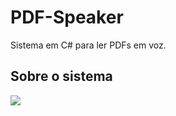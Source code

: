 # PDF-Speaker
Sistema em C# para ler PDFs em voz.

## Sobre o sistema
<img src='../img/pdfspeaker.png'>
